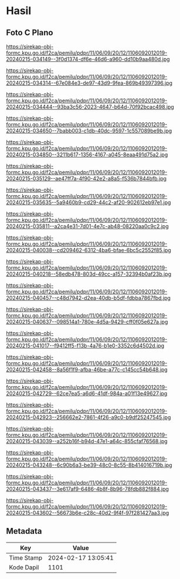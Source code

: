 # Hasil

## Foto C Plano

https://sirekap-obj-formc.kpu.go.id/f2ca/pemilu/pdpr/11/06/09/20/12/1106092012019-20240215-034149--3f0d1374-df6e-46d6-a960-dd10b9aa480d.jpg

https://sirekap-obj-formc.kpu.go.id/f2ca/pemilu/pdpr/11/06/09/20/12/1106092012019-20240215-034314--67e084e3-de97-43d9-9fea-869b49397396.jpg

https://sirekap-obj-formc.kpu.go.id/f2ca/pemilu/pdpr/11/06/09/20/12/1106092012019-20240215-034444--93ba3c56-2023-4647-b64d-70f92bcac498.jpg

https://sirekap-obj-formc.kpu.go.id/f2ca/pemilu/pdpr/11/06/09/20/12/1106092012019-20240215-034650--7babb003-c1db-40dc-9597-1c557089be9b.jpg

https://sirekap-obj-formc.kpu.go.id/f2ca/pemilu/pdpr/11/06/09/20/12/1106092012019-20240215-034850--3211b617-1356-4167-a045-8eaa491d75a2.jpg

https://sirekap-obj-formc.kpu.go.id/f2ca/pemilu/pdpr/11/06/09/20/12/1106092012019-20240215-035129--ae47ff7a-4f90-42e2-a8a5-f536b7844bfb.jpg

https://sirekap-obj-formc.kpu.go.id/f2ca/pemilu/pdpr/11/06/09/20/12/1106092012019-20240215-035635--5a9460b9-cd29-44c2-af20-902612eb97e1.jpg

https://sirekap-obj-formc.kpu.go.id/f2ca/pemilu/pdpr/11/06/09/20/12/1106092012019-20240215-035811--a2ca4e31-7d01-4e7c-ab48-08220aa0c9c2.jpg

https://sirekap-obj-formc.kpu.go.id/f2ca/pemilu/pdpr/11/06/09/20/12/1106092012019-20240215-040038--cd209462-6312-4ba6-bfae-6bc5c2552f85.jpg

https://sirekap-obj-formc.kpu.go.id/f2ca/pemilu/pdpr/11/06/09/20/12/1106092012019-20240215-040218--58edb478-803d-49cc-a157-32394b0af23b.jpg

https://sirekap-obj-formc.kpu.go.id/f2ca/pemilu/pdpr/11/06/09/20/12/1106092012019-20240215-040457--c48d7942-d2ea-40db-b5df-fdbba7867fbd.jpg

https://sirekap-obj-formc.kpu.go.id/f2ca/pemilu/pdpr/11/06/09/20/12/1106092012019-20240215-040637--098514a1-780e-4d5a-9429-cff0f05e627a.jpg

https://sirekap-obj-formc.kpu.go.id/f2ca/pemilu/pdpr/11/06/09/20/12/1106092012019-20240215-041017--f9412ff5-f13b-4a76-b1e0-3352c6d4502d.jpg

https://sirekap-obj-formc.kpu.go.id/f2ca/pemilu/pdpr/11/06/09/20/12/1106092012019-20240215-042458--8a56f1f9-afba-46be-a77c-c145cc54b648.jpg

https://sirekap-obj-formc.kpu.go.id/f2ca/pemilu/pdpr/11/06/09/20/12/1106092012019-20240215-042729--62ce7ea5-a6d6-41df-984a-a01f13e49627.jpg

https://sirekap-obj-formc.kpu.go.id/f2ca/pemilu/pdpr/11/06/09/20/12/1106092012019-20240215-042923--256662e2-7861-4f26-a9c0-b9df25247545.jpg

https://sirekap-obj-formc.kpu.go.id/f2ca/pemilu/pdpr/11/06/09/20/12/1106092012019-20240215-043039--a252b16f-b94d-47e1-a64c-855cfaf76568.jpg

https://sirekap-obj-formc.kpu.go.id/f2ca/pemilu/pdpr/11/06/09/20/12/1106092012019-20240215-043248--6c90b6a3-be39-48c0-8c55-8b414016719b.jpg

https://sirekap-obj-formc.kpu.go.id/f2ca/pemilu/pdpr/11/06/09/20/12/1106092012019-20240215-043437--3e617af9-6486-4b8f-8b96-78fdb882f884.jpg

https://sirekap-obj-formc.kpu.go.id/f2ca/pemilu/pdpr/11/06/09/20/12/1106092012019-20240215-043602--56673b6e-c28c-40d2-9f4f-97f281427aa3.jpg


## Metadata

| Key        | Value               |
| ---------- | ------------------- |
| Time Stamp | 2024-02-17 13:05:41 |
| Kode Dapil | 1101                |



